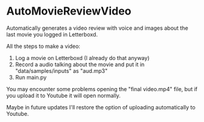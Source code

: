 # AutoMovieReviewVideo
 Automatically generates a video review with voice and images about the last movie you logged in Letterboxd.
 
 All the steps to make a video:
 1. Log a movie on Letterboxd (I already do that anyway)
 2. Record a audio talking about the movie and put it in "data/samples/inputs" as "aud.mp3"
 3. Run main.py
 
You may encounter some problems opening the "final video.mp4" file, but if you upload it to Youtube it will open normally. 

Maybe in future updates I'll restore the option of uploading automatically to Youtube.
